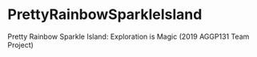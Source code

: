 # PrettyRainbowSparkleIsland
Pretty Rainbow Sparkle Island: Exploration is Magic (2019 AGGP131 Team Project) 
